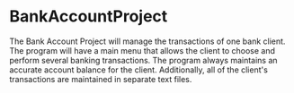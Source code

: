 # BankAccountProject
The Bank Account Project will manage the transactions of one bank client.  
The program will have a main menu that allows the client to choose and perform several banking transactions.
The program always maintains an accurate account balance for the client.
Additionally, all of the client's transactions are maintained in separate text files.
